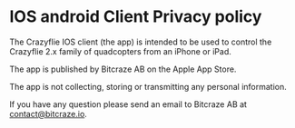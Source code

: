 # IOS android Client Privacy policy

The Crazyflie IOS client (the app) is intended to be used to control the Crazyflie 2.x family of quadcopters from an iPhone or iPad.

The app is published by Bitcraze AB on the Apple App Store.

The app is not collecting, storing or transmitting any personal information.

If you have any question please send an email to Bitcraze AB at contact@bitcraze.io.
